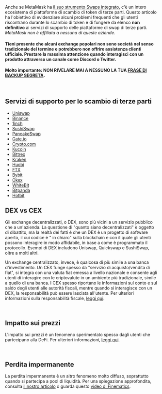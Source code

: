 Anche se MetaMask ha [il suo strumento Swaps integrato](https://support.metamask.io/hc/en-us/articles/4405093054363-User-guide-Swaps), c'è un intero ecosistema di piattaforme di scambio di token di terze parti. Questo articolo ha l'obiettivo di evidenziare alcuni problemi frequenti che gli utenti riscontrano durante lo scambio di token e di fungere da elenco **non definitivo** ai servizi di supporto delle piattaforme di swap di terze parti. *MetaMask non è affiliata a nessuna di queste aziende.*


#### Tieni presente che alcuni exchange popolari non sono società nel senso tradizionale del termine e potrebbero non offrire assistenza clienti ufficiale. **Prestare la massima attenzione** quando interagisci con un prodotto attraverso un canale come Discord o Twitter.


#### **Molto importante: NON RIVELARE MAI A NESSUNO LA TUA [FRASE DI BACKUP SEGRETA](https://support.metamask.io/hc/en-us/articles/360060826432).**


 


Servizi di supporto per lo scambio di terze parti
-------------------------------------------------


* [Uniswap](https://help.uniswap.org/en/)
* [Binance](https://www.binance.com/en/support)
* [1inch](https://blog.1inch.io/academy/home)
* [SushiSwap](https://help.sushidocs.com/faqs/faqs)
* [PancakeSwap](https://docs.pancakeswap.finance/)
* [Gate.io](https://www.gate.io/help)
* [Crypto.com](https://help.crypto.com/en)
* [Kucoin](https://www.kucoin.com/support)
* [Bittrex](https://bittrex.zendesk.com/hc/en-us)
* [Kraken](https://support.kraken.com/hc/en-us)
* [Huobi](https://www.huobilearn.com/en-us/)
* [FTX](https://help.ftx.us/hc/en-us)
* [Bybit](https://help.bybit.com/hc/en-us/categories/360002714833)
* [Okex](https://www.okex.com/support-center.html)
* [WhiteBit](https://whitebit.com/faq)
* [Bitpanda](https://support.bitpanda.com/hc/en-us)
* [Hotbit](https://hotbit.zendesk.com/hc/en-us)


DEX vs CEX
----------


Gli exchange decentralizzati, o DEX, sono più vicini a un servizio pubblico che a un'azienda. La questione di "quanto siano decentralizzati" è oggetto di dibattito, ma la realtà dei fatti è che un DEX è un progetto di software aperto, il cui codice è " in chiaro" sulla blockchain e con il quale gli utenti possono interagire in modo affidabile, in base a come è programmato il protocollo. Esempi di DEX includono Uniswap, Quickswap e SushiSwap, oltre a molti altri.


Un exchange centralizzato, invece, è qualcosa di più simile a una banca d'investimento. Un CEX funge spesso da "servizio di acquisto/vendita di fiat", si integra con una valuta fiat emessa a livello nazionale e consente agli utenti di interagire con le criptovalute in un ambiente più tradizionale, simile a quello di una banca. I CEX spesso riportano le informazioni sul conto e sul saldo degli utenti alle autorità fiscali, mentre quando si interagisce con un DEX, la responsabilità può essere lasciata all'utente. Per ulteriori informazioni sulla responsabilità fiscale, [leggi qui](https://support.metamask.io/hc/en-us/articles/4406001678747).


 


Impatto sui prezzi
------------------


L'impatto sui prezzi è un fenomeno sperimentato spesso dagli utenti che partecipano alla DeFi. Per ulteriori informazioni, [leggi qui](https://consensys.net/blog/metamask/price-impact-the-first-gotcha-of-defi-markets/).


 


Perdita impermanente
--------------------


La perdita impermanente è un altro fenomeno molto diffuso, soprattutto quando si partecipa a pool di liquidità. Per una spiegazione approfondita, consulta [il nostro articolo](https://consensys.net/blog/metamask/impermanent-loss-defi-markets-gotcha-number-two/) o guarda questo [video di Finematics](https://finematics.com/impermanent-loss-explained/).

